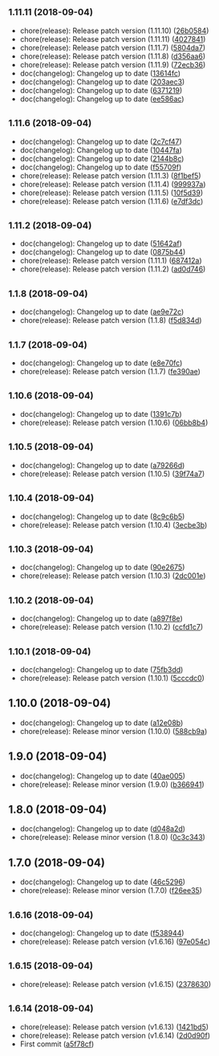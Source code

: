 ## <small>1.11.11 (2018-09-04)</small>

* chore(release): Release patch version (1.11.10) ([26b0584](https://github.com/narendhar11/gulp-release/commit/26b0584))
* chore(release): Release patch version (1.11.11) ([4027841](https://github.com/narendhar11/gulp-release/commit/4027841))
* chore(release): Release patch version (1.11.7) ([5804da7](https://github.com/narendhar11/gulp-release/commit/5804da7))
* chore(release): Release patch version (1.11.8) ([d356aa6](https://github.com/narendhar11/gulp-release/commit/d356aa6))
* chore(release): Release patch version (1.11.9) ([72ecb36](https://github.com/narendhar11/gulp-release/commit/72ecb36))
* doc(changelog): Changelog up to date ([13614fc](https://github.com/narendhar11/gulp-release/commit/13614fc))
* doc(changelog): Changelog up to date ([203aec3](https://github.com/narendhar11/gulp-release/commit/203aec3))
* doc(changelog): Changelog up to date ([6371219](https://github.com/narendhar11/gulp-release/commit/6371219))
* doc(changelog): Changelog up to date ([ee586ac](https://github.com/narendhar11/gulp-release/commit/ee586ac))



## <small>1.11.6 (2018-09-04)</small>

* doc(changelog): Changelog up to date ([2c7cf47](https://github.com/narendhar11/gulp-release/commit/2c7cf47))
* doc(changelog): Changelog up to date ([10447fa](https://github.com/narendhar11/gulp-release/commit/10447fa))
* doc(changelog): Changelog up to date ([2144b8c](https://github.com/narendhar11/gulp-release/commit/2144b8c))
* doc(changelog): Changelog up to date ([f55709f](https://github.com/narendhar11/gulp-release/commit/f55709f))
* chore(release): Release patch version (1.11.3) ([8f1bef5](https://github.com/narendhar11/gulp-release/commit/8f1bef5))
* chore(release): Release patch version (1.11.4) ([999937a](https://github.com/narendhar11/gulp-release/commit/999937a))
* chore(release): Release patch version (1.11.5) ([10f5d39](https://github.com/narendhar11/gulp-release/commit/10f5d39))
* chore(release): Release patch version (1.11.6) ([e7df3dc](https://github.com/narendhar11/gulp-release/commit/e7df3dc))



## <small>1.11.2 (2018-09-04)</small>

* doc(changelog): Changelog up to date ([51642af](https://github.com/narendhar11/gulp-release/commit/51642af))
* doc(changelog): Changelog up to date ([0875b44](https://github.com/narendhar11/gulp-release/commit/0875b44))
* chore(release): Release patch version (1.11.1) ([687412a](https://github.com/narendhar11/gulp-release/commit/687412a))
* chore(release): Release patch version (1.11.2) ([ad0d746](https://github.com/narendhar11/gulp-release/commit/ad0d746))



## <small>1.1.8 (2018-09-04)</small>

* doc(changelog): Changelog up to date ([ae9e72c](https://github.com/narendhar11/gulp-release/commit/ae9e72c))
* chore(release): Release patch version (1.1.8) ([f5d834d](https://github.com/narendhar11/gulp-release/commit/f5d834d))



## <small>1.1.7 (2018-09-04)</small>

* doc(changelog): Changelog up to date ([e8e70fc](https://github.com/narendhar11/gulp-release/commit/e8e70fc))
* chore(release): Release patch version (1.1.7) ([fe390ae](https://github.com/narendhar11/gulp-release/commit/fe390ae))



## <small>1.10.6 (2018-09-04)</small>

* doc(changelog): Changelog up to date ([1391c7b](https://github.com/narendhar11/gulp-release/commit/1391c7b))
* chore(release): Release patch version (1.10.6) ([06bb8b4](https://github.com/narendhar11/gulp-release/commit/06bb8b4))



## <small>1.10.5 (2018-09-04)</small>

* doc(changelog): Changelog up to date ([a79266d](https://github.com/narendhar11/gulp-release/commit/a79266d))
* chore(release): Release patch version (1.10.5) ([39f74a7](https://github.com/narendhar11/gulp-release/commit/39f74a7))



## <small>1.10.4 (2018-09-04)</small>

* doc(changelog): Changelog up to date ([8c9c6b5](https://github.com/narendhar11/gulp-release/commit/8c9c6b5))
* chore(release): Release patch version (1.10.4) ([3ecbe3b](https://github.com/narendhar11/gulp-release/commit/3ecbe3b))



## <small>1.10.3 (2018-09-04)</small>

* doc(changelog): Changelog up to date ([90e2675](https://github.com/narendhar11/gulp-release/commit/90e2675))
* chore(release): Release patch version (1.10.3) ([2dc001e](https://github.com/narendhar11/gulp-release/commit/2dc001e))



## <small>1.10.2 (2018-09-04)</small>

* doc(changelog): Changelog up to date ([a897f8e](https://github.com/narendhar11/gulp-release/commit/a897f8e))
* chore(release): Release patch version (1.10.2) ([ccfd1c7](https://github.com/narendhar11/gulp-release/commit/ccfd1c7))



## <small>1.10.1 (2018-09-04)</small>

* doc(changelog): Changelog up to date ([75fb3dd](https://github.com/narendhar11/gulp-release/commit/75fb3dd))
* chore(release): Release patch version (1.10.1) ([5cccdc0](https://github.com/narendhar11/gulp-release/commit/5cccdc0))



## 1.10.0 (2018-09-04)

* doc(changelog): Changelog up to date ([a12e08b](https://github.com/narendhar11/gulp-release/commit/a12e08b))
* chore(release): Release minor version (1.10.0) ([588cb9a](https://github.com/narendhar11/gulp-release/commit/588cb9a))



## 1.9.0 (2018-09-04)

* doc(changelog): Changelog up to date ([40ae005](https://github.com/narendhar11/gulp-release/commit/40ae005))
* chore(release): Release minor version (1.9.0) ([b366941](https://github.com/narendhar11/gulp-release/commit/b366941))



## 1.8.0 (2018-09-04)

* doc(changelog): Changelog up to date ([d048a2d](https://github.com/narendhar11/gulp-release/commit/d048a2d))
* chore(release): Release minor version (1.8.0) ([0c3c343](https://github.com/narendhar11/gulp-release/commit/0c3c343))



## 1.7.0 (2018-09-04)

* doc(changelog): Changelog up to date ([46c5296](https://github.com/narendhar11/gulp-release/commit/46c5296))
* chore(release): Release minor version (1.7.0) ([f26ee35](https://github.com/narendhar11/gulp-release/commit/f26ee35))



## <small>1.6.16 (2018-09-04)</small>

* doc(changelog): Changelog up to date ([f538944](https://github.com/narendhar11/gulp-release/commit/f538944))
* chore(release): Release patch version (v1.6.16) ([97e054c](https://github.com/narendhar11/gulp-release/commit/97e054c))



## <small>1.6.15 (2018-09-04)</small>

* chore(release): Release patch version (v1.6.15) ([2378630](https://github.com/narendhar11/gulp-release/commit/2378630))



## <small>1.6.14 (2018-09-04)</small>

* chore(release): Release patch version (v1.6.13) ([1421bd5](https://github.com/narendhar11/gulp-release/commit/1421bd5))
* chore(release): Release patch version (v1.6.14) ([2d0d90f](https://github.com/narendhar11/gulp-release/commit/2d0d90f))
* First commit ([a5f78cf](https://github.com/narendhar11/gulp-release/commit/a5f78cf))



